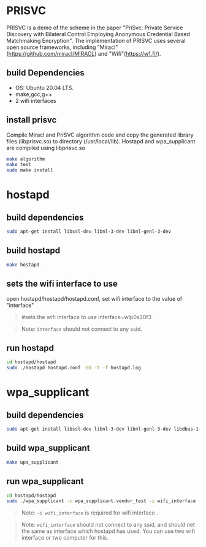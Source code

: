 # PRISVC
PRISVC is a demo of the scheme in the paper "PriSvc: Private Service Discovery with Bilateral Control Employing Anonymous Credential Based Matchmaking Encryption". The implementation of PRISVC uses several open source frameworks, including "Miracl"(https://github.com/miracl/MIRACL) and "Wifi"(https://w1.fi/).


## build Dependencies

* OS: Ubuntu 20.04 LTS.
* make,gcc,g++
* 2 wifi interfaces


## install prisvc
Compile Miracl and PriSVC algorithm code and copy the generated library files (libprisvc.so) to directory (/usr/local/lib). Hostapd and wpa_supplicant are compiled using libprisvc.so
```sh
make algorithm
make test
sudo make install
```

# hostapd

## build dependencies
```sh
sudo apt-get install libssl-dev libnl-3-dev libnl-genl-3-dev
```

## build hostapd
```sh
make hostapd
```
## sets the wifi interface to use
open hostapd/hostapd/hostapd.conf, set wifi interface to the value of "interface" 
> #sets the wifi interface to use
> interface=wlp0s20f3

> Note: `interface` should not connect to any ssid.

## run hostapd
```sh
cd hostapd/hostapd
sudo ./hostapd hostapd.conf -dd -t -f hostapd.log
```


# wpa_supplicant
## build dependencies
```sh
sudo apt-get install libssl-dev libnl-3-dev libnl-genl-3-dev libdbus-1-dev
```

## build wpa_supplicant
```sh
make wpa_supplicant
```

## run wpa_supplicant
```sh
cd hostapd/hostapd
sudo ./wpa_supplicant -c wpa_supplicant.vendor_test -i wifi_interface -t -dd -f wpa_supplicant.log
```
> Note: `-i wifi_interface` is required for wifi interface .

> Note: `wifi_interface` should not connect to any ssid, and should net the same as interface which hostapd has used. You can use two wifi interface or two computer for this.

